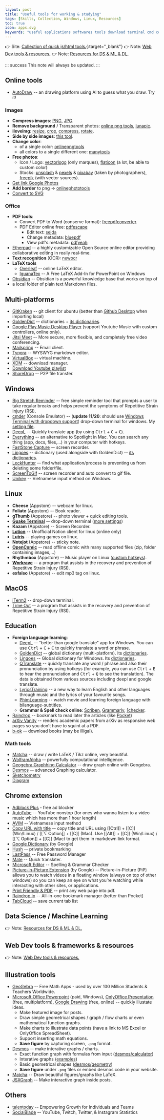 ```yaml
---
layout: post
title: "Useful tools for working & studying"
tags: [Skills, Collection, Windows, Linux, Resources]
toc: true
icon: apps.svg
keywords: "useful applications softwares tools download terminal cmd commander cmder unikey vietnamese input keyboard screen to gif recorder lock hunter delete apps soft goldendict dictionary lingoes deepl translate qtranslate hotkeys google deep learning machine collection reminder stretch RSI manager IDM XDM Repetitive Strain Injury iterm2 guake drop-down quick open commanline workrave time out screentogif everything spotlight Qtranslate tabcloud avim flash video downloader hush mate pdf printer internet image photo compression jpeg png remove background transparent luna lunapic resize images iloveimg side by movie relax drawing graphviz data science dataframe huge vaex linux app ubuntu pop os mac macos office online multi platform unix windows education chrome extension plugin math html character terms application framework js java script bookmarks drawing font Illustration tools"
---
```


👉 Site: [Collection of quick js/html tools.](https://dinhanhthi.github.io/tools/){:target="_blank"}
👉 Note: [Web Dev tools & resources.](/web-dev-tools-resources/)
👉 Note: [Resources for DS & ML & DL.](/data-ml-tools-resources/)

::: success
This note will always be updated.
:::

## Online tools

- [AutoDraw](https://www.autodraw.com/) -- an drawing platform using AI to guess what you draw. Try it!

### Images

- **Compress images**: [PNG](https://compresspng.com/), [JPG](https://compressjpeg.com/).
- **Remove background** / Transparent photos: [online png tools](https://onlinepngtools.com/create-transparent-png), [lunapic](https://www5.lunapic.com/editor/).
- **iloveimg**: [resize](https://www.iloveimg.com/resize-image), [crop](https://www.iloveimg.com/crop-image), [compress](https://www.iloveimg.com/compress-image), [rotate](https://www.iloveimg.com/rotate-image).
- **Side by side images**: [this tool](https://www.imgonline.com.ua/eng/combine-two-images-into-one.php).
- **Change color**:
   - of a single color: [onlinepngtools](https://onlinepngtools.com/change-png-color)
   - all colors to a single different one: [manytools](https://manytools.org/image/colorize-filter/)
- **Free photos**:
   - Icon / Logo: [vectorlogo](https://www.vectorlogo.zone/) (only marques), [flaticon](https://www.flaticon.com) (a lot, be able to custom color)
   - Stocks: [unsplash](https://unsplash.com/) & [pexels](https://www.pexels.com/) & [pixabay](https://pixabay.com/) (taken by photographers), [freepik](https://www.freepik.com/) (with vector sources).
- [Get link Google Photos](https://www.publicalbum.org/blog/embed-google-photos-video)
- **Add border** to png -> [onlinephototools](https://onlinepngtools.com/add-png-border)
- [Convert to SVG](https://www.pngtosvg.com/)

### Office

- **PDF tools**:
   - Convert PDF to Word (conserve format): [freepdfconverter](https://www.freepdfconvert.com/).
   - PDF Editor online free: [pdfescape](https://www.pdfescape.com/)
     - Edit text: [sejda](https://www.sejda.com/)
     - Change metadata: [bluepdf](http://bluepdf.com/)
     - View pdf's metadata: [pdfyeah](https://www.pdfyeah.com/view-pdf-metadata/)
- [Etherpad](https://etherpad.org/) -- a highly customizable Open Source online editor providing collaborative editing in really real-time.
- **Text recognition** (OCR): [newocr](https://www.newocr.com/)
- **LaTeX tools**
   - [Overleaf](https://www.overleaf.com/) -- online LaTeX editor.
   - [IguanaTex](http://www.jonathanleroux.org/software/iguanatex/) -- A Free LaTeX Add-In for PowerPoint on Windows
- [Obsidian](https://obsidian.md/) -- Obsidian is a powerful knowledge base that works on top of
- a local folder of plain text Markdown files.


## Multi-platforms

- [GitKraken](https://www.gitkraken.com/) -- git client for ubuntu (better than [Github Desktop](https://desktop.github.com/) when importing local)
- [GoldenDict](https://github.com/goldendict/goldendict/wiki/Early-Access-Builds-for-Windows?fbclid=IwAR3RVcLdpkpL2B3f1-EAiCzRqjInpy21BltlHs9SwryGuEcQ_VQPB6lftTA) -- dictionaries + [its dictionaries](https://drive.google.com/open?id=1jna8_grA-wyhPrq8BiB7ypadvW3tTlIv).
- [Google Play Music Desktop Player](https://www.googleplaymusicdesktopplayer.com/) (support Youtube Music with custom controllers, online only).
- [Jitsi Meet](https://jitsi.org/jitsi-meet/) -- More secure, more flexible, and completely free video conferencing.
- [Mailspring](https://getmailspring.com/) -- Email client.
- [Typora](https://typora.io/) -- WYSWYG markdown editor.
- [VirtualBox](https://www.virtualbox.org/) -- virtual machine.
- [XDM](http://xdman.sourceforge.net/#downloads) -- download manager.
- [Download Youtube playlist](https://loader.to/)
- [ShareDrop](https://www.sharedrop.io/) -- P2P file transfer.

## Windows

- [Big Stretch Reminder](https://monkeymatt.com/bigstretch/) -- free simple reminder tool that prompts a user to take regular breaks and helps prevent the symptoms of Repetitive Strain Injury (RSI).
- [cmder](https://cmder.net/) (Console Emulator) -- (__update 11/20__: should use [Windows Terminal with dropdown support](/terminal#windows)) drop-down terminal for windows. My [setting file](https://github.com/dinhanhthi/scripts/blob/master/settings/windows/user-ConEmu.xml).
- [DeepL](https://deepl.com/) -- Quickly translate app (by using <kbd>Ctrl</kbd> + <kbd>C</kbd> + <kbd>C</kbd>).
- [Everything](https://www.voidtools.com/) -- an alternative to Spotlight in Mac. You can search any thing (app, docs, files,...) in your computer with hotkeys.
- [FastStone Capture](https://www.faststone.org/index.htm) -- screen recorder.
- [Lingoes](http://www.lingoes.net/) -- dictionary (used alongside with GoldenDict) -- [its dictionaries](https://drive.google.com/open?id=1LlCtGewKiLMil-7aQFEy_tu4ir1eC_6l).
- [LockHunter](https://lockhunter.com/) -- find what application/process is preventing us from deleting some folder/file.
- [ScreenToGif](https://www.screentogif.com/) -- screen recorder and auto convert to gif file.
- [Unikey](https://www.unikey.org/) -- Vietnamese input method on Windows.

## Linux

- **Cheese** (Appstore) -- webcam for linux.
- **Foliate** (Appstore) -- Book reader.
- **gThumb** (Appstore) -- photo viewer + quick editing tools.
- [**Guake Terminal**](http://guake-project.org/) -- drop-down terminal ([more settings](terminal#guake-terminal))
- **Kazam** (Appstore) -- Screen Recorder.
- [**Lotion**](https://github.com/puneetsl/lotion) -- Unofficial Notion client for linux (online only)
- [**Lutris**](https://lutris.net/) -- playing games on linux.
- **Notejot** (Appstore) -- sticky note.
- [**OpenComic**](https://github.com/ollm/OpenComic) -- read offline comic with many supported files (zip, folder containing images,...)
- **Rhythmbox** (Appstore) -- Music player on Linux ([custom hotkeys](/linux-tips#media--photo--music)).
- [**Workrave**](http://www.workrave.org/) -- a program that assists in the recovery and prevention of Repetitive Strain Injury (RSI).
- **exfalso** (Appstore) -- edit mp3 tag on linux.

## MacOS

- [iTerm2](https://www.iterm2.com/) -- drop-down terminal.
- [Time Out](https://apps.apple.com/us/app/time-out-free/id402592703?mt=12) -- a program that assists in the recovery and prevention of Repetitive Strain Injury (RSI).

## Education

- **Foreign language learning**:
   - [DeepL](https://deepl.com/) -- "better than google translate" app for Windows. You can use <kbd>Ctrl</kbd> + <kbd>C</kbd> + <kbd>C</kbd> to quickly translate a word or phrase.
   - [GoldenDict](https://github.com/goldendict/goldendict/wiki/Early-Access-Builds-for-Windows?fbclid=IwAR3RVcLdpkpL2B3f1-EAiCzRqjInpy21BltlHs9SwryGuEcQ_VQPB6lftTA) -- global dictionary (multi-platform). Its [dictionaries](https://drive.google.com/open?id=1jna8_grA-wyhPrq8BiB7ypadvW3tTlIv).
   - [Lingoes](http://www.lingoes.net/) -- Global dictionary for Windows. Its [dictionaries](https://drive.google.com/open?id=1LlCtGewKiLMil-7aQFEy_tu4ir1eC_6l).
   - [QTranslate](https://quest-app.appspot.com/) -- quickly translate any word / phrase and also their pronunciation by using hotkeys (for example, you can use <kbd>Ctrl</kbd> + <kbd>E</kbd> to hear the pronunciation and <kbd>Ctrl</kbd> + <kbd>Q</kbd> to see the translation). The data is obtained from various sources including deepl and google translate.
   - [LyricsTraining](https://lyricstraining.com/) -- a new way to learn English and other languages through music and the lyrics of your favourite songs.
   - [PhimLearning](http://phimlearning.com/) -- watch movie and learning foreign language with bilanguage-subtitles.
   - **Grammar & Spell check online**: [Scriben](https://www.scribens.com/), [Grammarly](https://www.grammarly.com/), [1checker](http://www.1checker.com/).
- [Raindrop](raindrop.io) -- bookmark to read later the articles (like [Pocket](https://app.getpocket.com/))
- [arXiv Vanity](https://www.arxiv-vanity.com/) -- renders academic papers from arXiv as responsive web pages so you don’t have to squint at a PDF.
- [b-ok](https://b-ok.cc/) -- download books (may be illigal).

### Math tools

- [Matcha](https://www.mathcha.io/) -- draw / write LaTeX / Tikz online, very beautiful.
- [WolframAlpha](https://www.wolframalpha.com/) -- powerfully computational intelligence.
- [Geogebra Graphhing Calculator](https://www.geogebra.org/graphing) -- draw graph online with Geogebra.
- [Desmos](https://www.desmos.com/calculator) -- advanced Graphing calculator.
- [Sketchometry](https://start.sketchometry.org/)
- [Diagram](https://app.diagrams.net/)

## Chrome extension

- [Adblock Plus](https://chrome.google.com/webstore/detail/adblock-plus-free-ad-bloc/cfhdojbkjhnklbpkdaibdccddilifddb) - free ad blocker
- [AutoTube](https://chrome.google.com/webstore/detail/autotube-youtube-nonstop/egobelhdffdoidcnhpgkngoghpiebial) -- YouTube nonstop (for ones who wanna listen to a video music which has more than 1 hour length)
- [AVIM](https://chrome.google.com/webstore/detail/avim-vietnamese-input-met/opgbbffpdglhkpglnlkiclakjlpiedoh?hl=en) -- Vietnamese input method
- [Copy URL with title](https://chrome.google.com/webstore/detail/copy-url-with-title/bpcogbhmkdjaohcmlghhkiohmldpnkoh) -- copy title and URL using [[Ctrl]] + [[C]] (Win/Linux) / [[⌥ Option]] + [[C]] (Mac). Use [[Alt]] + [[C]] (Win/Linux) / [[⌥ Option]] + [[C]] (Mac) to get them in markdown link format.
- [Google Dictionary](https://chrome.google.com/webstore/detail/google-dictionary-by-goog/mgijmajocgfcbeboacabfgobmjgjcoja) (by Google)
- [Hush](https://chrome.google.com/webstore/detail/hush-private-bookmarking/hjmoaenjknbdehbiaeeijcppnljflkff?hl=en) -- private bookmarking
- [LastPass](https://chrome.google.com/webstore/detail/lastpass-free-password-ma/hdokiejnpimakedhajhdlcegeplioahd) -- Free Password Manager
- [Mate](https://chrome.google.com/webstore/detail/mate-translate-%E2%80%93-translat/ihmgiclibbndffejedjimfjmfoabpcke) -- Quick translater.
- [Microsoft Editor](https://chrome.google.com/webstore/detail/microsoft-editor-spelling/gpaiobkfhnonedkhhfjpmhdalgeoebfa) -- Spelling & Grammar Checker
- [Picture-in-Picture Extension](https://chrome.google.com/webstore/detail/picture-in-picture-extens/hkgfoiooedgoejojocmhlaklaeopbecg) (by Google) -- Picture-in-Picture (PiP) allows you to watch videos in a floating window (always on top of other windows) so you can keep an eye on what you’re watching while interacting with other sites, or applications.
- [Print Friendly & PDF](https://chrome.google.com/webstore/detail/print-friendly-pdf/ohlencieiipommannpdfcmfdpjjmeolj?hl=en) -- print any web page into pdf.
- [Raindrop.io](https://chrome.google.com/webstore/detail/raindropio/ldgfbffkinooeloadekpmfoklnobpien) -- All-in-one bookmark manager (better than Pocket)
- [TabCloud](https://chrome.google.com/webstore/detail/tabcloud/npecfdijgoblfcgagoijgmgejmcpnhof) -- save current tab list


## Data Science / Machine Learning

👉 Note: [Resources for DS & ML & DL.](/data-ml-tools-resources/)

## Web Dev tools & frameworks & resources

👉 Note: [Web Dev tools & resources.](/web-dev-tools-resources/)

## Illustration tools

- [GeoGebra](https://www.geogebra.org/) -- Free Math Apps - used by over 100 Million Students & Teachers Worldwide.
- [Microsoft Office Powerpoint](https://www.office.com/) (paid, Windows), [OnlyOffice Presentation](https://www.onlyoffice.com/en/download-desktop.aspx) (free, multiplatform), [Google Drawing](https://docs.google.com/drawings) (free, online) -- quickly illustate ideas.
   - Make featured image for posts.
   - Draw simple geometrical shapes / graph / flow charts or even mathematical function graphs.
   - Make charts to illustrate data points (have a link to MS Excel or OnlyOffice SpreadSheet).
   - Support inserting math equations.
   - __Save figure__ by capturing screen, `.png` format.
- [Desmos](https://www.desmos.com/) -- make interative graphs / charts.
   - Exact function graph with formulas from input ([desmos/calculator](https://www.desmos.com/calculator))
   - Interative graphs ([examples](https://www.desmos.com/math))
   - Basic geometrical shapes ([desmos/geometry](https://www.desmos.com/geometry))
   - __Save figure__ under `.png` files or embed desmos code in your website.
- [Matcha](https://www.mathcha.io/) -- Draw beautiful figures/graphs like LaTeX.
- [JSXGraph](https://jsxgraph.org/wp/index.html) -- Make interactive graph inside posts.

## Others

- [talentoday](https://www.talentoday.com/en/) -- Empowering Growth for Individuals and Teams
- [SocialBlade](https://socialblade.com/) -- YouTube, Twitch, Twitter, & Instagram Statistics
